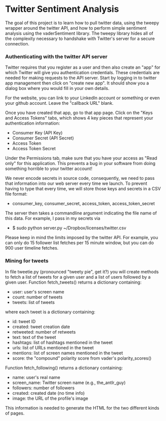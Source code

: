 # Twitter Sentiment Analysis

The goal of this project is to learn how to pull twitter data, using the tweepy wrapper around the twitter API, and how to perform simple sentiment analysis using the vaderSentiment library. The tweepy library hides all of the complexity necessary to handshake with Twitter's server for a secure connection.

### Authenticating with the twitter API server
Twitter requires that you register as a user and then also create an "app" for which Twitter will give you authentication credentials. These credentials are needed for making requests to the API server. Start by logging in to twitter app management then click on "create new app". It should show you a dialog box where you would fill in your own details.

For the website, you can link to your LinkedIn account or something or even your github account. Leave the "callback URL" blank.

Once you have created that app, go to that app page. Click on the "Keys and Access Tokens" tabs, which shows 4 key pieces that represent your authentication information:
- Consumer Key (API Key)
- Consumer Secret (API Secret)
- Access Token
- Access Token Secret

Under the Permissions tab, make sure that you have your access as "Read only" for this application. This prevents a bug in your software from doing something horrible to your twitter account!

We never encode secrets in source code, consequently, we need to pass that information into our web server every time we launch. To prevent having to type that every time, we will store those keys and secrets in a CSV file format:
- consumer_key, consumer_secret, access_token, access_token_secret

The server then takes a commandline argument indicating the file name of this data. For example, I pass in my secrets via 
- $ sudo python server.py ~/Dropbox/licenses/twitter.csv

Please keep in mind the limits imposed by the twitter API. For example, you can only do 15 follower list fetches per 15 minute window, but you can do 900 user timeline fetches.


### Mining for tweets
In file tweetie.py (pronounced "tweety pie", get it?) you will create methods to fetch a list of tweets for a given user and a list of users followed by a given user. Function fetch_tweets() returns a dictionary containing:
- user: user's screen name
- count: number of tweets
- tweets: list of tweets

where each tweet is a dictionary containing:
- id: tweet ID
- created: tweet creation date
- retweeted: number of retweets
- text: text of the tweet
- hashtags: list of hashtags mentioned in the tweet
- urls: list of URLs mentioned in the tweet
- mentions: list of screen names mentioned in the tweet
- score: the "compound" polarity score from vader's polarity_scores()

Function fetch_following() returns a dictionary containing:
- name: user's real name
- screen_name: Twitter screen name (e.g., the_antlr_guy)
- followers: number of followers
- created: created date (no time info)
- image: the URL of the profile's image

This information is needed to generate the HTML for the two different kinds of pages.





